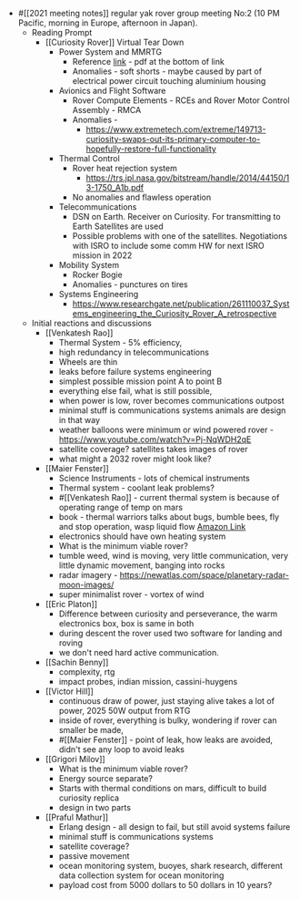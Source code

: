 - #[[2021 meeting notes]] regular yak rover group meeting No:2 (10 PM Pacific, morning in Europe, afternoon in Japan). 
    - Reading Prompt 
        - [[Curiosity Rover]] Virtual Tear Down
            - Power System and MMRTG
                - Reference [link](https://trs.jpl.nasa.gov/handle/2014/43261) - pdf at the bottom of link
                - Anomalies - soft shorts - maybe caused by part of electrical power circuit touching aluminium housing
            - Avionics and Flight Software
                - Rover Compute Elements - RCEs and Rover Motor Control Assembly - RMCA 
                - Anomalies - 
                    - https://www.extremetech.com/extreme/149713-curiosity-swaps-out-its-primary-computer-to-hopefully-restore-full-functionality
            - Thermal Control
                - Rover heat rejection system
                    - https://trs.jpl.nasa.gov/bitstream/handle/2014/44150/13-1750_A1b.pdf
                - No anomalies and flawless operation
            - Telecommunications
                - DSN on Earth. Receiver on Curiosity. For transmitting to Earth Satellites are used
                - Possible problems with one of the satellites. Negotiations with ISRO to include some comm HW for next ISRO mission in 2022
            - Mobility System
                - Rocker Bogie
                - Anomalies - punctures on tires
            - Systems Engineering
                - https://www.researchgate.net/publication/261110037_Systems_engineering_the_Curiosity_Rover_A_retrospective
    - Initial reactions and discussions
        - [[Venkatesh Rao]]
            - Thermal System - 5% efficiency, 
            - high redundancy in telecommunications
            - Wheels are thin
            - leaks before failure systems engineering
            - simplest possible mission point A to point B
            - everything else fail, what is still possible,
            - when power is low, rover becomes communications outpost
            - minimal stuff is communications systems animals are design in that way
            - weather balloons were minimum or wind powered rover - https://www.youtube.com/watch?v=Pj-NqWDH2qE
            - satellite coverage?  satellites takes images of rover
            - what might a 2032 rover might look like? 
        - [[Maier Fenster]]
            - Science Instruments - lots of chemical instruments
            - Thermal system - coolant leak problems?
            - #[[Venkatesh Rao]] - current thermal system is because  of operating range of temp on mars
            - book - thermal warriors talks about bugs, bumble bees, fly and stop operation, wasp liquid flow [Amazon Link](https://www.amazon.com/Thermal-Warriors-Strategies-Insect-Survival/dp/0674883403/)
            - electronics should have own heating system
            - What is the minimum viable rover?  
            - tumble weed, wind is moving, very little communication, very little dynamic movement, banging into rocks 
            - radar imagery  - https://newatlas.com/space/planetary-radar-moon-images/
            - super minimalist rover - vortex of wind
        - [[Eric Platon]]
            - Difference between curiosity and perseverance, the warm electronics box, box is same in both
            - during descent the rover used two software for landing and roving
            - we don't need hard active communication.
        - [[Sachin Benny]]
            - complexity, rtg
            - impact probes, indian mission, cassini-huygens
        - [[Victor Hill]]
            - continuous draw of power, just staying alive takes a lot of power, 2025 50W output from RTG
            - inside of rover, everything is bulky, wondering if rover can smaller be made, 
            - #[[Maier Fenster]] - point of leak, how leaks are avoided, didn't see any loop to avoid leaks
        - [[Grigori Milov]]
            - What is the minimum viable rover? 
            - Energy source separate? 
            - Starts with thermal conditions on mars, difficult to build curiosity replica
            - design in two parts 
        - [[Praful Mathur]]
            - Erlang design - all design to fail, but still avoid systems failure
            - minimal stuff is communications systems
            - satellite coverage? 
            - passive movement 
            - ocean monitoring system, buoyes, shark research, different data collection system for ocean monitoring
            - payload cost  from 5000 dollars to 50 dollars in 10 years? 
